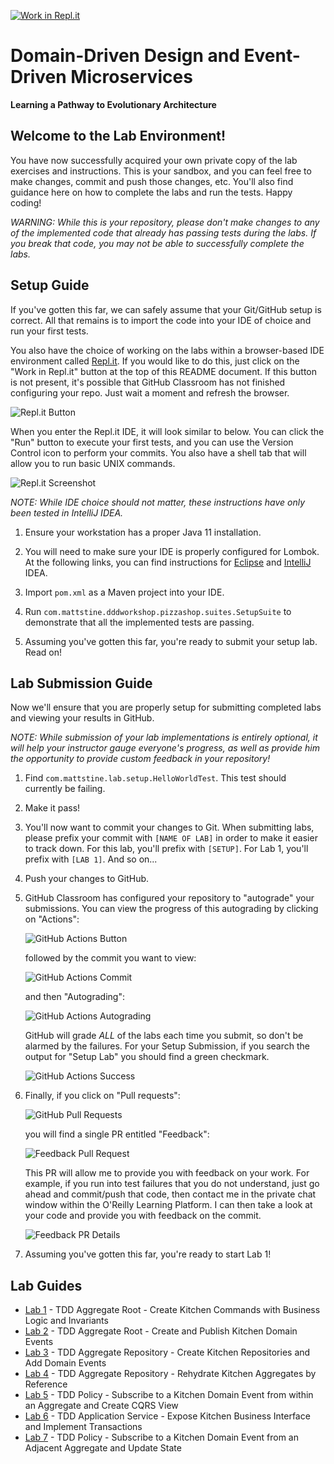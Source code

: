 [![Work in Repl.it](https://classroom.github.com/assets/work-in-replit-14baed9a392b3a25080506f3b7b6d57f295ec2978f6f33ec97e36a161684cbe9.svg)](https://classroom.github.com/online_ide?assignment_repo_id=4669469&assignment_repo_type=AssignmentRepo)
# Domain-Driven Design and Event-Driven Microservices

**Learning a Pathway to Evolutionary Architecture**

## Welcome to the Lab Environment!

You have now successfully acquired your own private copy of the lab exercises and instructions.
This is your sandbox, and you can feel free to make changes, commit and push those changes, etc.
You'll also find guidance here on how to complete the labs and run the tests. Happy coding!

_WARNING: While this is *your* repository, please don't make changes to any of the implemented code that already has passing tests during the labs.
If you break that code, you may not be able to successfully complete the labs._

## Setup Guide

If you've gotten this far, we can safely assume that your Git/GitHub setup is correct.
All that remains is to import the code into your IDE of choice and run your first tests.

You also have the choice of working on the labs within a browser-based IDE environment
called [Repl.it](https://repl.it). If you would like to do this, just click on the "Work in Repl.it" button
at the top of this README document. If this button is not present, it's possible that GitHub
Classroom has not finished configuring your repo. Just wait a moment and refresh the browser.

![Repl.it Button](assets/repl_it_button.png "Repl.it Button")

When you enter the Repl.it IDE, it will look similar to below. You can click the "Run" button to execute your
first tests, and you can use the Version Control icon to perform your commits. You also have a shell
tab that will allow you to run basic UNIX commands.

![Repl.it Screenshot](assets/repl_it.png "Repl.it Screenshot")

_NOTE: While IDE choice should not matter, these instructions have only been tested in IntelliJ IDEA._

1. Ensure your workstation has a proper Java 11 installation.

1. You will need to make sure your IDE is properly configured for Lombok.
At the following links, you can find instructions for [Eclipse](https://projectlombok.org/setup/eclipse) and [IntelliJ](https://projectlombok.org/setup/intellij) IDEA.

1. Import `pom.xml` as a Maven project into your IDE.

1. Run `com.mattstine.dddworkshop.pizzashop.suites.SetupSuite` to demonstrate that all the implemented tests are passing.

1. Assuming you've gotten this far, you're ready to submit your setup lab. Read on!

## Lab Submission Guide

Now we'll ensure that you are properly setup for submitting completed labs and viewing your results in GitHub.

_NOTE: While submission of your lab implementations is entirely optional, it will help your instructor gauge everyone's progress, as well as provide him the opportunity to provide custom feedback in your repository!_

1. Find `com.mattstine.lab.setup.HelloWorldTest`. This test should currently be failing.

1. Make it pass!

1. You'll now want to commit your changes to Git. When submitting labs, please prefix your commit with `[NAME OF LAB]` in order to make it easier to track down.
For this lab, you'll prefix with `[SETUP]`. For Lab 1, you'll prefix with `[LAB 1]`. And so on...

1. Push your changes to GitHub.

1. GitHub Classroom has configured your repository to "autograde" your submissions. You can view the progress of
   this autograding by clicking on "Actions":

   ![GitHub Actions Button](assets/gh_actions_button.png "GitHub Actions Button") 

   followed by the commit you want to view:

   ![GitHub Actions Commit](assets/gh_actions_commit.png "GitHub Actions Commit")

   and then "Autograding":

   ![GitHub Actions Autograding](assets/gh_actions_autograding.png "GitHub Actions Autograding")

   GitHub will grade *ALL* of the labs each time you submit, so don't be alarmed by the failures. For your Setup Submission, if you
   search the output for "Setup Lab" you should find a green checkmark.
   
   ![GitHub Actions Success](assets/gh_actions_success.png "GitHub Actions Success")

1. Finally, if you click on "Pull requests":

   ![GitHub Pull Requests](assets/gh_pull_requests.png "GitHub Pull Requests")
   
   you will find a single PR entitled "Feedback":

   ![Feedback Pull Request](assets/gh_pull_requests_feedback.png "Feedback Pull Request")

   This PR will allow me to provide you with feedback on your work. For example, if you run into test failures that you do not understand, just
   go ahead and commit/push that code, then contact me in the private chat window within the O'Reilly Learning Platform. I can then take a look at your code and
   provide you with feedback on the commit.

   ![Feedback PR Details](assets/gh_pull_requests_feedback_detail.png "Feedback PR Details")

1. Assuming you've gotten this far, you're ready to start Lab 1!

## Lab Guides

* [Lab 1](docs/lab1.adoc) - TDD Aggregate Root - Create Kitchen Commands with Business Logic and Invariants
* [Lab 2](docs/lab2.adoc) - TDD Aggregate Root - Create and Publish Kitchen Domain Events
* [Lab 3](docs/lab3.adoc) - TDD Aggregate Repository - Create Kitchen Repositories and Add Domain Events
* [Lab 4](docs/lab4.adoc) - TDD Aggregate Repository - Rehydrate Kitchen Aggregates by Reference
* [Lab 5](docs/lab5.adoc) - TDD Policy - Subscribe to a Kitchen Domain Event from within an Aggregate and Create CQRS View
* [Lab 6](docs/lab6.adoc) - TDD Application Service - Expose Kitchen Business Interface and Implement Transactions
* [Lab 7](docs/lab7.adoc) - TDD Policy - Subscribe to a Kitchen Domain Event from an Adjacent Aggregate and Update State
